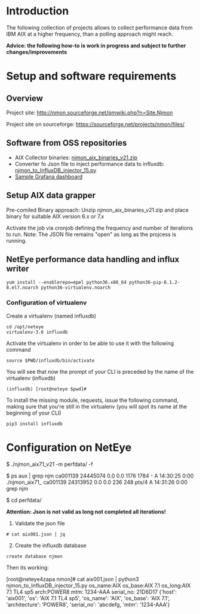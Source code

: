 
# Introduction

The following collection of projects allows to collect performance data from IBM AIX at a higher frequency, than a polling approach might reach.

__Advice: the following how-to is work in progress and subject to further changes/improvements__

# Setup and software requirements

## Overview

Project site:
http://nmon.sourceforge.net/pmwiki.php?n=Site.Njmon

Project site on sourceforge:
https://sourceforge.net/projects/nmon/files/


## Software from OSS repositories

- AIX Collector binaries: [njmon_aix_binaries_v21.zip](https://sourceforge.net/projects/nmon/files/njmon_aix_binaries_v21.zip/download)
- Converter fo Json file to inject performance data to influxdb: [njmon_to_InfluxDB_injector_15.py](https://sourceforge.net/projects/nmon/files/njmon_to_InfluxDB_injector_15.py/download)
- [Sample Grafana dashboard](https://sourceforge.net/projects/nmon/files/Grafana_Template_for_njmon_AIX_v3-1548086037850.json/download)

## Setup AIX data grapper

Pre-comiled Binary approach:
Unzip njmon_aix_binaries_v21.zip and place binary for suitable AIX version 6.x or 7.x

Activate the job via cronjob defining the frequency and number of iterations to run. 
Note: The JSON file remains "open" as long as the projcess is running.

## NetEye performance data handling and influx writer

```
yum install --enablerepo=epel python36.x86_64 python36-pip-8.1.2-8.el7.noarch python36-virtualenv.noarch
```

### Configuration of virtualenv

Create a virtualenv (named influxdb)
```
cd /opt/neteye
virtualenv-3.6 influxdb
```

Activate the virtualenv in order to be able to use it with the following command
```
source $PWD/influxdb/bin/activate
```

You will see that now the prompt of your CLI is preceded by the name of the virtualenv (influxdb)
```
(influxdb) [root@neteye $pwd]#
```

To install the missing module, requests, issue the following command, making sure that you're still in the virtualenv (you will spot its name at the beginning of your CLI)
```
pip3 install influxdb
```



# Configuration on NetEye




$ ./njmon_aix71_v21 -m perfdata/ -f

$ ps aux | grep njm
ca001139 24445074  0.0  0.0 1176 1784      - A    14:30:25  0:00 ./njmon_aix71_
ca001139 24313952  0.0  0.0  236  248  pts/4 A    14:31:26  0:00 grep njm

$ cd perfdata/


__Attention: Json is not valid as long not completed all iterations!__
 
 
1. Validate the json file
```
# cat aix001.json | jq
```
 
2. Create the influxdb database
```
create database njmon
```



Then its working:

[root@neteye4zapa nmon]# cat aix001.json | python3 njmon_to_InfluxDB_injector_15.py
os_name:AIX os_base:AIX 7.1 os_long:AIX 7.1 TL4 sp5
arch:POWER8
mtm: 1234-AAA
serial_no: 21D6D17
{'host': 'aix001', 'os': 'AIX 7.1 TL4 sp5', 'os_name': 'AIX', 'os_base': 'AIX 7.1', 'architecture': 'POWER8', 'serial_no': 'abcdefg, 'mtm': '1234-AAA'}
